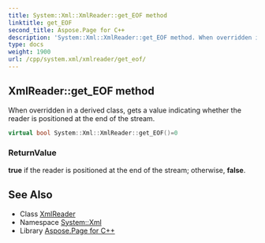 ```yaml
---
title: System::Xml::XmlReader::get_EOF method
linktitle: get_EOF
second_title: Aspose.Page for C++
description: 'System::Xml::XmlReader::get_EOF method. When overridden in a derived class, gets a value indicating whether the reader is positioned at the end of the stream in C++.'
type: docs
weight: 1900
url: /cpp/system.xml/xmlreader/get_eof/
---
```

## XmlReader::get_EOF method


When overridden in a derived class, gets a value indicating whether the reader is positioned at the end of the stream.

```cpp
virtual bool System::Xml::XmlReader::get_EOF()=0
```


### ReturnValue

**true** if the reader is positioned at the end of the stream; otherwise, **false**.

## See Also

* Class [XmlReader](../)
* Namespace [System::Xml](../../)
* Library [Aspose.Page for C++](../../../)
